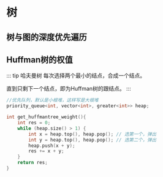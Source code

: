# 树

## 树与图的深度优先遍历

## Huffman树的权值

::: tip 哈夫曼树
每次选择两个最小的结点，合成一个结点。

直到只剩下一个结点，即为Huffman树的跟结点。
:::

```cpp {2}
//优先队列，默认是小根堆，这样写是大根堆
priority_queue<int, vector<int>, greater<int>> heap; 

int get_huffmantree_weight(){
    int res = 0;
    while (heap.size() > 1) {
        int x = heap.top(), heap.pop(); // 选第一个，弹出
        int y = heap.top(), heap.pop(); // 选第二个，弹出
        heap.push(x + y);
        res += x + y;
    }
    return res;
}
```